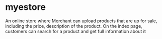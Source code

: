 # myestore
An online store where Merchant can upload products that are up for sale, including the price, description of the product. On the index page, customers can search for a product and get full information about it
